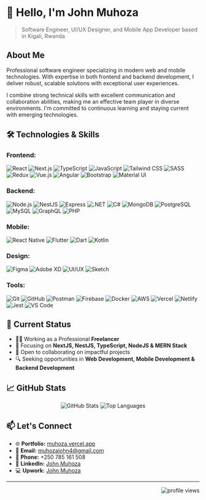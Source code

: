 # 👋 Hello, I'm John Muhoza

> Software Engineer, UI/UX Designer, and Mobile App Developer based in Kigali, Rwanda

## About Me

Professional software engineer specializing in modern web and mobile technologies. With expertise in both frontend and backend development, I deliver robust, scalable solutions with exceptional user experiences.

I combine strong technical skills with excellent communication and collaboration abilities, making me an effective team player in diverse environments. I'm committed to continuous learning and staying current with emerging technologies.

## 🛠️ Technologies & Skills

### Frontend:
![React](https://img.shields.io/badge/-React-61DAFB?style=flat-square&logo=react&logoColor=black)
![Next.js](https://img.shields.io/badge/-Next.js-000000?style=flat-square&logo=next.js&logoColor=white)
![TypeScript](https://img.shields.io/badge/-TypeScript-3178C6?style=flat-square&logo=typescript&logoColor=white)
![JavaScript](https://img.shields.io/badge/-JavaScript-F7DF1E?style=flat-square&logo=javascript&logoColor=black)
![Tailwind CSS](https://img.shields.io/badge/-Tailwind_CSS-38B2AC?style=flat-square&logo=tailwind-css&logoColor=white)
![SASS](https://img.shields.io/badge/-SASS-CC6699?style=flat-square&logo=sass&logoColor=white)
![Redux](https://img.shields.io/badge/-Redux-764ABC?style=flat-square&logo=redux&logoColor=white)
![Vue.js](https://img.shields.io/badge/-Vue.js-4FC08D?style=flat-square&logo=vue.js&logoColor=white)
![Angular](https://img.shields.io/badge/-Angular-DD0031?style=flat-square&logo=angular&logoColor=white)
![Bootstrap](https://img.shields.io/badge/-Bootstrap-7952B3?style=flat-square&logo=bootstrap&logoColor=white)
![Material UI](https://img.shields.io/badge/-Material_UI-0081CB?style=flat-square&logo=material-ui&logoColor=white)

### Backend:
![Node.js](https://img.shields.io/badge/-Node.js-339933?style=flat-square&logo=node.js&logoColor=white)
![NestJS](https://img.shields.io/badge/-NestJS-E0234E?style=flat-square&logo=nestjs&logoColor=white)
![Express](https://img.shields.io/badge/-Express-000000?style=flat-square&logo=express&logoColor=white)
![.NET](https://img.shields.io/badge/-.NET-512BD4?style=flat-square&logo=dotnet&logoColor=white)
![C#](https://img.shields.io/badge/-C%23-239120?style=flat-square&logo=c-sharp&logoColor=white)
![MongoDB](https://img.shields.io/badge/-MongoDB-47A248?style=flat-square&logo=mongodb&logoColor=white)
![PostgreSQL](https://img.shields.io/badge/-PostgreSQL-336791?style=flat-square&logo=postgresql&logoColor=white)
![MySQL](https://img.shields.io/badge/-MySQL-4479A1?style=flat-square&logo=mysql&logoColor=white)
![GraphQL](https://img.shields.io/badge/-GraphQL-E10098?style=flat-square&logo=graphql&logoColor=white)
![PHP](https://img.shields.io/badge/-PHP-777BB4?style=flat-square&logo=php&logoColor=white)

### Mobile:
![React Native](https://img.shields.io/badge/-React_Native-61DAFB?style=flat-square&logo=react&logoColor=black)
![Flutter](https://img.shields.io/badge/-Flutter-02569B?style=flat-square&logo=flutter&logoColor=white)
![Dart](https://img.shields.io/badge/-Dart-0175C2?style=flat-square&logo=dart&logoColor=white)
![Kotlin](https://img.shields.io/badge/-Kotlin-0095D5?style=flat-square&logo=kotlin&logoColor=white)

### Design:
![Figma](https://img.shields.io/badge/-Figma-F24E1E?style=flat-square&logo=figma&logoColor=white)
![Adobe XD](https://img.shields.io/badge/-Adobe_XD-FF61F6?style=flat-square&logo=adobe-xd&logoColor=white)
![UI/UX](https://img.shields.io/badge/-UI%2FUX-0ACF83?style=flat-square&logo=figma&logoColor=white)
![Sketch](https://img.shields.io/badge/-Sketch-F7B500?style=flat-square&logo=sketch&logoColor=black)

### Tools:
![Git](https://img.shields.io/badge/-Git-F05032?style=flat-square&logo=git&logoColor=white)
![GitHub](https://img.shields.io/badge/-GitHub-181717?style=flat-square&logo=github&logoColor=white)
![Postman](https://img.shields.io/badge/-Postman-FF6C37?style=flat-square&logo=postman&logoColor=white)
![Firebase](https://img.shields.io/badge/-Firebase-FFCA28?style=flat-square&logo=firebase&logoColor=black)
![Docker](https://img.shields.io/badge/-Docker-2496ED?style=flat-square&logo=docker&logoColor=white)
![AWS](https://img.shields.io/badge/-AWS-232F3E?style=flat-square&logo=amazon-aws&logoColor=white)
![Vercel](https://img.shields.io/badge/-Vercel-000000?style=flat-square&logo=vercel&logoColor=white)
![Netlify](https://img.shields.io/badge/-Netlify-00C7B7?style=flat-square&logo=netlify&logoColor=white)
![Jest](https://img.shields.io/badge/-Jest-C21325?style=flat-square&logo=jest&logoColor=white)
![VS Code](https://img.shields.io/badge/-VS_Code-007ACC?style=flat-square&logo=visual-studio-code&logoColor=white)

## 🚀 Current Status

- 👨‍💻 Working as a Professional **Freelancer**
- 🌱 Focusing on **NextJS, NestJS, TypeScript, NodeJS & MERN Stack**
- 👯 Open to collaborating on impactful projects
- 🔍 Seeking opportunities in **Web Development, Mobile Development & Backend Development**

## 📈 GitHub Stats

<div align="center">
  <img src="https://github-readme-stats.vercel.app/api?username=muhozajohn&show_icons=true&count_private=true&theme=react&hide_border=true&bg_color=0D1117" alt="GitHub Stats" />
  <img src="https://github-readme-stats.vercel.app/api/top-langs/?username=muhozajohn&langs_count=8&count_private=true&layout=compact&theme=react&hide_border=true&bg_color=0D1117" alt="Top Languages" />
</div>

## 📫 Let's Connect

- 🌐 **Portfolio:** [muhoza.vercel.app](https://muhoza.vercel.app/)
- 📧 **Email:** muhozajohn4@gmail.com
- 📱 **Phone:** +250 785 161 508
- 💼 **LinkedIn:** [John Muhoza](https://www.linkedin.com/in/muhoza-john-26077824a/)
- 💻 **Upwork:** [John Muhoza](https://www.upwork.com/freelancers/~013681069cf2ad720e)

---

<p align="right"><img src="https://komarev.com/ghpvc/?username=muhozajohn&label=Profile%20views&color=0e75b6&style=flat" alt="profile views" /></p>
